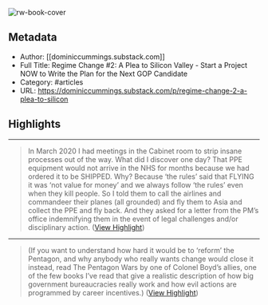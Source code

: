 ![rw-book-cover](https://readwise-assets.s3.amazonaws.com/static/images/article2.74d541386bbf.png)

## Metadata
- Author: [[dominiccummings.substack.com]]
- Full Title: Regime Change #2: A Plea to Silicon Valley - Start a Project NOW to Write the Plan for the Next GOP Candidate
- Category: #articles
- URL: https://dominiccummings.substack.com/p/regime-change-2-a-plea-to-silicon

## Highlights
***

> In March 2020 I had meetings in the Cabinet room to strip insane processes out of the way. What did I discover one day? That PPE equipment would not arrive in the NHS for months because we had ordered it to be SHIPPED. Why? Because ‘the rules’ said that FLYING it was ‘not value for money’ and we always follow ‘the rules’ even when they kill people. So I told them to call the airlines and commandeer their planes (all grounded) and fly them to Asia and collect the PPE and fly back. And they asked for a letter from the PM’s office indemnifying them in the event of legal challenges and/or disciplinary action. ([View Highlight](https://instapaper.com/read/1449924339/17636220))

***

> (If you want to understand how hard it would be to ‘reform’ the Pentagon, and why anybody who really wants change would close it instead, read The Pentagon Wars by one of Colonel Boyd’s allies, one of the few books I’ve read that give a realistic description of how big government bureaucracies really work and how evil actions are programmed by career incentives.) ([View Highlight](https://instapaper.com/read/1449924339/17636223))

